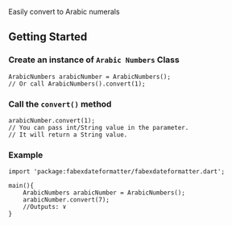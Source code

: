 Easily convert to Arabic numerals
## Getting Started

### Create an instance of ```Arabic Numbers``` Class
```
ArabicNumbers arabicNumber = ArabicNumbers();
// Or call ArabicNumbers().convert(1);
```

### Call the ```convert()``` method
```
arabicNumber.convert(1);
// You can pass int/String value in the parameter.
// It will return a String value.
```

### Example

```
import 'package:fabexdateformatter/fabexdateformatter.dart';

main(){
    ArabicNumbers arabicNumber = ArabicNumbers();
    arabicNumber.convert(7);
    //Outputs: ٧
}

```
